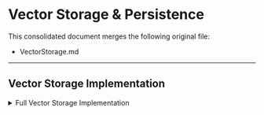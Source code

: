 # Vector Storage & Persistence

This consolidated document merges the following original file:

- VectorStorage.md

---

## Vector Storage Implementation

<details>
<summary>Full Vector Storage Implementation</summary>

```markdown
<!-- Begin VectorStorage.md content -->
# Vector Storage Design - Enhanced with Database Session Pattern

## Overview

The Vector Storage system provides semantic similarity search capabilities for the memory system using SQLite with the sqlite-vec extension as the primary vector database. Enhanced with the Database Session Pattern, it ensures reliable connection management, proper resource cleanup, and robust test isolation while handling embedding storage, similarity search, metadata filtering, and efficient vector operations.

**ARCHITECTURE ENHANCEMENT**: This design has been updated to use SQLite with sqlite-vec extension and the Database Session Pattern, providing reliable resource management, test isolation, and simplified deployment without external dependencies.

## Architecture

```
┌─────────────────────────────────────────────────────────────┐
│                Vector Storage Layer (Enhanced)              │
├─────────────────────────────────────────────────────────────┤
│  ┌─────────────┐  ┌─────────────┐  ┌─────────────────────┐  │
│  │ VectorStore │  │   SQLite    │  │    Embedding        │  │
│  │    Base     │  │ with        │  │    Manager          │  │
│  │             │  │ sqlite-vec  │  │                     │  │
│  └─────────────┘  └─────────────┘  └─────────────────────┘  │
├─────────────────────────────────────────────────────────────┤
│                Database Session Layer                       │
├─────────────────────────────────────────────────────────────┤
│  ┌─────────────┐  ┌─────────────┐  ┌─────────────────────┐  │
│  │ISqliteSession│  │ISqliteSession│  │   Session          │  │
│  │ Interface   │  │  Factory    │  │  Implementations    │  │
│  └─────────────┘  └─────────────┘  └─────────────────────┘  │
├─────────────────────────────────────────────────────────────┤
│                    Core Operations                          │
├─────────────────────────────────────────────────────────────┤
│  ┌─────────────┐  ┌─────────────┐  ┌─────────────────────┐  │
│  │   Insert    │  │   Search    │  │      Update         │  │
│  │ Operations  │  │ Operations  │  │    Operations       │  │
│  └─────────────┘  └─────────────┘  └─────────────────────┘  │
├─────────────────────────────────────────────────────────────┤
│                    Advanced Features                        │
├─────────────────────────────────────────────────────────────┤
│  ┌─────────────┐  ┌─────────────┐  ┌─────────────────────┐  │
│  │  Metadata   │  │   Batch     │  │     Performance     │  │
│  │  Filtering  │  │ Operations  │  │   Optimization      │  │
│  └─────────────┘  └─────────────┘  └─────────────────────┘  │
└─────────────────────────────────────────────────────────────┘
```

## Core Components

### 1. VectorStoreBase (Abstract Interface)

**Purpose**: Defines the contract for all vector store implementations, ensuring consistent behavior across different vector database providers with session-scoped operations.

**Key Operations**:
- `create_collection()`: Initialize vector collections with specified dimensions and distance metrics
- `insert()`: Store vectors with associated metadata and unique integer identifiers
- `search()`: Perform similarity search with filtering and scoring capabilities
- `get()`: Retrieve specific vectors by integer identifier
- `update()`: Modify existing vectors and their metadata
- `delete()`: Remove vectors from the collection
- `list_vectors()`: Enumerate vectors with optional filtering
- `collection_info()`: Retrieve collection statistics and configuration

**Session-Scoped Interface**:
```csharp
public interface IVectorStore
{
    Task<int> InsertAsync(ISqliteSession session, VectorRecord record, CancellationToken cancellationToken = default);
    Task<List<VectorSearchResult>> SearchAsync(ISqliteSession session, VectorSearchRequest request, CancellationToken cancellationToken = default);
    Task<VectorRecord?> GetAsync(ISqliteSession session, int id, CancellationToken cancellationToken = default);
    Task UpdateAsync(ISqliteSession session, int id, VectorRecord record, CancellationToken cancellationToken = default);
    Task DeleteAsync(ISqliteSession session, int id, CancellationToken cancellationToken = default);
    Task<List<VectorRecord>> ListAsync(ISqliteSession session, VectorListRequest request, CancellationToken cancellationToken = default);
}
```

**Design Principles**:
- Session-scoped operations for reliable resource management
- Provider-agnostic interface for easy switching between vector databases
- Consistent error handling and response formats
- Support for both synchronous and asynchronous operations
- Comprehensive metadata support for rich filtering capabilities
- Integer ID usage for optimal LLM integration

### 2. SQLite with sqlite-vec Provider Implementation

**Connection Management with Session Pattern**:
- Session-scoped connection lifecycle management
- Automatic WAL checkpoint handling during session disposal
- Test isolation with unique database instances
- Production connection pooling and optimization
- Health monitoring and connection leak detection

**Collection Management**:
- Automatic virtual table creation with optimal configuration
- Support for multiple distance metrics and vector dimensions
- Collection optimization for search performance
- Schema migration and upgrade capabilities

**Vector Operations with Session Pattern**:
```csharp
public class SqliteVectorStore : IVectorStore
{
    private readonly ILogger<SqliteVectorStore> _logger;

    public async Task<int> InsertAsync(ISqliteSession session, VectorRecord record, CancellationToken cancellationToken = default)
    {
        return await session.ExecuteInTransactionAsync(async (connection, transaction) =>
        {
            // Generate unique integer ID
            var id = await GenerateVectorIdAsync(connection, transaction, cancellationToken);
            
            // Insert vector embedding
            using var vectorCmd = connection.CreateCommand();
            vectorCmd.Transaction = transaction;
            vectorCmd.CommandText = @"
                INSERT INTO memory_embeddings (memory_id, embedding)
                VALUES (@id, @embedding)";
            
            vectorCmd.Parameters.AddWithValue("@id", id);
            vectorCmd.Parameters.AddWithValue("@embedding", record.Embedding);
            
            await vectorCmd.ExecuteNonQueryAsync(cancellationToken);
            
            // Insert metadata
            using var metadataCmd = connection.CreateCommand();
            metadataCmd.Transaction = transaction;
            metadataCmd.CommandText = @"
                INSERT INTO memories (id, content, user_id, agent_id, run_id, metadata, created_at, updated_at)
                VALUES (@id, @content, @userId, @agentId, @runId, @metadata, @createdAt, @updatedAt)";
            
            metadataCmd.Parameters.AddWithValue("@id", id);
            metadataCmd.Parameters.AddWithValue("@content", record.Content);
            metadataCmd.Parameters.AddWithValue("@userId", record.UserId ?? (object)DBNull.Value);
            metadataCmd.Parameters.AddWithValue("@agentId", record.AgentId ?? (object)DBNull.Value);
            metadataCmd.Parameters.AddWithValue("@runId", record.RunId ?? (object)DBNull.Value);
            metadataCmd.Parameters.AddWithValue("@metadata", JsonSerializer.Serialize(record.Metadata ?? new Dictionary<string, object>()));
            metadataCmd.Parameters.AddWithValue("@createdAt", DateTime.UtcNow);
            metadataCmd.Parameters.AddWithValue("@updatedAt", DateTime.UtcNow);
            
            await metadataCmd.ExecuteNonQueryAsync(cancellationToken);
            
            _logger.LogDebug("Inserted vector with ID {VectorId}", id);
            return id;
        });
    }

    public async Task<List<VectorSearchResult>> SearchAsync(ISqliteSession session, VectorSearchRequest request, CancellationToken cancellationToken = default)
    {
        return await session.ExecuteAsync(async connection =>
        {
            using var command = connection.CreateCommand();
            
            // Build similarity search query with session filtering
            command.CommandText = @"
                SELECT m.id, m.content, m.user_id, m.agent_id, m.run_id, m.metadata, m.created_at, m.updated_at,
                       vec_distance_cosine(e.embedding, @queryVector) as distance
                FROM memories m
                JOIN memory_embeddings e ON m.id = e.memory_id
                WHERE (@userId IS NULL OR m.user_id = @userId)
                  AND (@agentId IS NULL OR m.agent_id = @agentId)
                  AND (@runId IS NULL OR m.run_id = @runId)
                  AND vec_distance_cosine(e.embedding, @queryVector) < @threshold
                ORDER BY distance ASC
                LIMIT @limit";
            
            command.Parameters.AddWithValue("@queryVector", request.QueryVector);
            command.Parameters.AddWithValue("@userId", request.UserId ?? (object)DBNull.Value);
            command.Parameters.AddWithValue("@agentId", request.AgentId ?? (object)DBNull.Value);
            command.Parameters.AddWithValue("@runId", request.RunId ?? (object)DBNull.Value);
            command.Parameters.AddWithValue("@threshold", request.ScoreThreshold ?? 1.0);
            command.Parameters.AddWithValue("@limit", request.Limit);
            
            var results = new List<VectorSearchResult>();
            using var reader = await command.ExecuteReaderAsync(cancellationToken);
            
            while (await reader.ReadAsync(cancellationToken))
            {
                var result = new VectorSearchResult
                {
                    Id = reader.GetInt32("id"),
                    Content = reader.GetString("content"),
                    UserId = reader.IsDBNull("user_id") ? null : reader.GetString("user_id"),
                    AgentId = reader.IsDBNull("agent_id") ? null : reader.GetString("agent_id"),
                    RunId = reader.IsDBNull("run_id") ? null : reader.GetString("run_id"),
                    Metadata = JsonSerializer.Deserialize<Dictionary<string, object>>(reader.GetString("metadata")) ?? new Dictionary<string, object>(),
                    CreatedAt = reader.GetDateTime("created_at"),
                    UpdatedAt = reader.GetDateTime("updated_at"),
                    Score = 1.0 - reader.GetDouble("distance") // Convert distance to similarity score
                };
                
                results.Add(result);
            }
            
            _logger.LogDebug("Found {ResultCount} vectors for search query", results.Count);
            return results;
        });
    }
}
```

**Metadata Filtering with SQL**:
- Session-based filtering using SQL WHERE clauses
- Rich filtering capabilities using SQLite's JSON functions
- Support for exact match, range, and existence filters
- Complex boolean logic with AND/OR/NOT operations
- Optimized filter execution with proper indexing

**Performance Optimization**:
- Intelligent indexing strategies for large collections
- Query optimization based on access patterns
- Memory management for efficient resource utilization
- WAL mode optimization for concurrent access
- Connection pooling for high-throughput scenarios

### 3. Vector Store Factory with Session Pattern

**Provider Management**:
- Dynamic provider registration and discovery
- Configuration-driven provider selection
- Session factory integration for reliable connections
- Extensible architecture for custom providers

**Session Integration**:
```csharp
public class VectorStoreFactory : IVectorStoreFactory
{
    private readonly ISqliteSessionFactory _sessionFactory;
    private readonly ILogger<VectorStoreFactory> _logger;

    public async Task<IVectorStore> CreateVectorStoreAsync(VectorStoreConfiguration config)
    {
        return config.Provider.ToLowerInvariant() switch
        {
            "sqlite" => new SqliteVectorStore(_logger),
            _ => throw new NotSupportedException($"Vector store provider '{config.Provider}' is not supported")
        };
    }

    public async Task InitializeAsync(CancellationToken cancellationToken = default)
    {
        // Initialize database schema using session factory
        await _sessionFactory.InitializeDatabaseAsync(cancellationToken);
    }
}
```

**Configuration Handling**:
- Provider-specific configuration validation
- Environment variable integration for secure credential management
- Default configuration templates for common scenarios
- Session factory configuration integration

### 4. Embedding Manager with Session Support

**Purpose**: Manages embedding generation and caching for optimal performance and cost efficiency with session-scoped operations.

**Caching Strategy**:
- LRU cache with configurable size limits
- Intelligent cache key generation based on content and operation type
- Cache warming for frequently accessed patterns
- Session-aware caching for multi-tenant scenarios

**Batch Processing with Session Pattern**:
```csharp
public class EmbeddingManager : IEmbeddingManager
{
    private readonly IEmbeddingProvider _embeddingProvider;
    private readonly IMemoryCache _cache;
    private readonly ILogger<EmbeddingManager> _logger;

    public async Task<float[]> GenerateEmbeddingAsync(string content, CancellationToken cancellationToken = default)
    {
        var cacheKey = GenerateCacheKey(content);
        
        if (_cache.TryGetValue(cacheKey, out float[]? cachedEmbedding))
        {
            _logger.LogDebug("Cache hit for embedding generation");
            return cachedEmbedding!;
        }

        var embedding = await _embeddingProvider.GenerateEmbeddingAsync(content, cancellationToken);
        
        _cache.Set(cacheKey, embedding, TimeSpan.FromHours(24));
        _logger.LogDebug("Generated and cached embedding for content");
        
        return embedding;
    }

    public async Task<List<float[]>> GenerateBatchEmbeddingsAsync(List<string> contents, CancellationToken cancellationToken = default)
    {
        var results = new List<float[]>();
        var uncachedContents = new List<(int index, string content)>();

        // Check cache for existing embeddings
        for (int i = 0; i < contents.Count; i++)
        {
            var cacheKey = GenerateCacheKey(contents[i]);
            if (_cache.TryGetValue(cacheKey, out float[]? cachedEmbedding))
            {
                results.Add(cachedEmbedding!);
            }
            else
            {
                uncachedContents.Add((i, contents[i]));
                results.Add(null!); // Placeholder
            }
        }

        // Generate embeddings for uncached content
        if (uncachedContents.Any())
        {
            var uncachedTexts = uncachedContents.Select(x => x.content).ToList();
            var newEmbeddings = await _embeddingProvider.GenerateBatchEmbeddingsAsync(uncachedTexts, cancellationToken);

            // Update results and cache
            for (int i = 0; i < uncachedContents.Count; i++)
            {
                var (index, content) = uncachedContents[i];
                var embedding = newEmbeddings[i];
                
                results[index] = embedding;
                
                var cacheKey = GenerateCacheKey(content);
                _cache.Set(cacheKey, embedding, TimeSpan.FromHours(24));
            }
        }

        return results;
    }
}
```

## Advanced Features

### 1. Session-Based Metadata Filtering System

**Session Isolation**:
- Strict filtering based on session identifiers (user_id, agent_id, run_id)
- Multi-tenant support with secure data separation using SQL WHERE clauses
- Access control validation for all operations
- Audit trail for compliance and debugging

**Content-Based Filtering**:
- Filtering by memory type, role, and content categories using SQLite JSON functions
- Temporal filtering for time-based queries
- Custom metadata field filtering for application-specific needs
- Complex filter composition with boolean logic

**Performance Optimization**:
- Index creation for frequently filtered fields
- Query optimization based on filter selectivity
- Session-scoped query caching for repeated operations
- Monitoring of filter performance and optimization

### 2. Batch Operations with Session Pattern

**Bulk Data Loading**:
```csharp
public async Task<List<int>> InsertBatchAsync(ISqliteSession session, List<VectorRecord> records, CancellationToken cancellationToken = default)
{
    return await session.ExecuteInTransactionAsync(async (connection, transaction) =>
    {
        var ids = new List<int>();
        
        foreach (var record in records)
        {
            var id = await InsertSingleRecordAsync(connection, transaction, record, cancellationToken);
            ids.Add(id);
        }
        
        _logger.LogDebug("Inserted {RecordCount} vector records in batch", records.Count);
        return ids;
    });
}
```

**Batch Search Operations**:
- Multiple query processing in single sessions
- Result aggregation and deduplication
- Performance optimization through query batching
- Resource management for concurrent operations

### 3. Performance Monitoring with Session Metrics

**Metrics Collection**:
- Session creation and disposal time tracking
- Operation latency and throughput tracking
- Error rate monitoring and alerting
- Resource utilization monitoring (CPU, memory, disk)
- Cache performance and hit rate analysis
- Connection leak detection and prevention

**Performance Optimization**:
- Query performance analysis and optimization
- Index usage monitoring and optimization
- Session pool monitoring and tuning
- Capacity planning and scaling recommendations

**Session Health Monitoring**:
```csharp
public class VectorStoreHealthMonitor
{
    private readonly ISqliteSessionFactory _sessionFactory;
    private readonly ILogger<VectorStoreHealthMonitor> _logger;

    public async Task<HealthStatus> CheckHealthAsync(CancellationToken cancellationToken = default)
    {
        try
        {
            using var session = await _sessionFactory.CreateSessionAsync(cancellationToken);
            
            var healthStatus = await session.GetHealthAsync();
            var metrics = await _sessionFactory.GetMetricsAsync();
            
            return new HealthStatus
            {
                IsHealthy = healthStatus.IsHealthy && metrics.ConnectionLeaksDetected == 0,
                SessionMetrics = metrics,
                LastChecked = DateTime.UtcNow
            };
        }
        catch (Exception ex)
        {
            _logger.LogError(ex, "Health check failed");
            return new HealthStatus
            {
                IsHealthy = false,
                ErrorMessage = ex.Message,
                LastChecked = DateTime.UtcNow
            };
        }
    }
}
```

## Integration Patterns

### 1. Memory System Integration with Session Pattern

**Repository Pattern Integration**:
```csharp
public class MemoryRepository : IMemoryRepository
{
    private readonly ISqliteSessionFactory _sessionFactory;
    private readonly IVectorStore _vectorStore;
    private readonly IEmbeddingManager _embeddingManager;

    public async Task<int> AddMemoryAsync(MemoryEntity memory, CancellationToken cancellationToken = default)
    {
        using var session = await _sessionFactory.CreateSessionAsync(cancellationToken);
        
        // Generate embedding
        var embedding = await _embeddingManager.GenerateEmbeddingAsync(memory.Content, cancellationToken);
        
        // Create vector record
        var vectorRecord = new VectorRecord
        {
            Content = memory.Content,
            Embedding = embedding,
            UserId = memory.UserId,
            AgentId = memory.AgentId,
            RunId = memory.RunId,
            Metadata = memory.Metadata
        };
        
        // Insert using session-scoped vector store
        return await _vectorStore.InsertAsync(session, vectorRecord, cancellationToken);
    }

    public async Task<List<MemorySearchResult>> SearchMemoriesAsync(MemorySearchRequest request, CancellationToken cancellationToken = default)
    {
        using var session = await _sessionFactory.CreateSessionAsync(cancellationToken);
        
        // Generate query embedding
        var queryEmbedding = await _embeddingManager.GenerateEmbeddingAsync(request.Query, cancellationToken);
        
        // Create vector search request
        var vectorRequest = new VectorSearchRequest
        {
            QueryVector = queryEmbedding,
            UserId = request.UserId,
            AgentId = request.AgentId,
            RunId = request.RunId,
            Limit = request.Limit,
            ScoreThreshold = request.ScoreThreshold
        };
        
        // Search using session-scoped vector store
        var vectorResults = await _vectorStore.SearchAsync(session, vectorRequest, cancellationToken);
        
        // Convert to memory search results
        return vectorResults.Select(vr => new MemorySearchResult
        {
            Id = vr.Id,
            Content = vr.Content,
            Score = vr.Score,
            Metadata = vr.Metadata,
            CreatedAt = vr.CreatedAt
        }).ToList();
    }
}
```

### 2. Service Layer Integration

**Dependency Injection Configuration**:
```csharp
public static class ServiceCollectionExtensions
{
    public static IServiceCollection AddVectorStorage(this IServiceCollection services, IConfiguration configuration)
    {
        // Register session factory
        services.AddSingleton<ISqliteSessionFactory>(provider =>
        {
            var connectionString = configuration.GetConnectionString("DefaultConnection");
            var logger = provider.GetRequiredService<ILogger<SqliteSessionFactory>>();
            return new SqliteSessionFactory(connectionString, logger);
        });

        // Register vector store components
        services.AddScoped<IVectorStore, SqliteVectorStore>();
        services.AddScoped<IVectorStoreFactory, VectorStoreFactory>();
        services.AddScoped<IEmbeddingManager, EmbeddingManager>();
        services.AddScoped<IMemoryRepository, MemoryRepository>();

        return services;
    }
}
```

## Testing Strategy with Session Pattern

### 1. Unit Testing with Test Sessions

```csharp
[TestClass]
public class VectorStoreTests
{
    private ISqliteSessionFactory _sessionFactory;
    private IVectorStore _vectorStore;

    [TestInitialize]
    public async Task Setup()
    {
        var logger = new Mock<ILogger<TestSqliteSessionFactory>>().Object;
        _sessionFactory = new TestSqliteSessionFactory(logger);
        
        var storeLogger = new Mock<ILogger<SqliteVectorStore>>().Object;
        _vectorStore = new SqliteVectorStore(storeLogger);
    }

    [TestMethod]
    public async Task InsertAsync_ShouldCreateVectorWithUniqueId()
    {
        // Arrange
        using var session = await _sessionFactory.CreateSessionAsync();
        
        var record = new VectorRecord
        {
            Content = "Test content",
            Embedding = new float[] { 0.1f, 0.2f, 0.3f },
            UserId = "user123"
        };

        // Act
        var id = await _vectorStore.InsertAsync(session, record);

        // Assert
        Assert.IsTrue(id > 0);
        
        var retrieved = await _vectorStore.GetAsync(session, id);
        Assert.IsNotNull(retrieved);
        Assert.AreEqual("Test content", retrieved.Content);
    }

    [TestMethod]
    public async Task SearchAsync_ShouldReturnRelevantResults()
    {
        // Arrange
        using var session = await _sessionFactory.CreateSessionAsync();
        
        // Insert test data
        var record1 = new VectorRecord
        {
            Content = "Machine learning algorithms",
            Embedding = new float[] { 0.8f, 0.1f, 0.1f },
            UserId = "user123"
        };
        
        var record2 = new VectorRecord
        {
            Content = "Cooking recipes",
            Embedding = new float[] { 0.1f, 0.8f, 0.1f },
            UserId = "user123"
        };
        
        await _vectorStore.InsertAsync(session, record1);
        await _vectorStore.InsertAsync(session, record2);

        // Act
        var searchRequest = new VectorSearchRequest
        {
            QueryVector = new float[] { 0.7f, 0.2f, 0.1f }, // Similar to record1
            UserId = "user123",
            Limit = 10
        };
        
        var results = await _vectorStore.SearchAsync(session, searchRequest);

        // Assert
        Assert.IsTrue(results.Count > 0);
        Assert.AreEqual("Machine learning algorithms", results[0].Content);
        Assert.IsTrue(results[0].Score > 0.5); // Should have high similarity
    }
}
```

### 2. Integration Testing

```csharp
[TestClass]
public class VectorStoreIntegrationTests
{
    [TestMethod]
    public async Task EndToEndWorkflow_ShouldWorkCorrectly()
    {
        // Test complete workflow from memory addition to search
        // with session pattern ensuring proper cleanup
    }

    [TestMethod]
    public async Task ConcurrentOperations_ShouldNotInterfere()
    {
        // Test concurrent operations with session isolation
        // ensuring no cross-contamination between sessions
    }
}
```

## Conclusion

The enhanced Vector Storage system with Database Session Pattern provides a robust, reliable, and performant foundation for semantic similarity search operations. Key benefits include:

- **Simplified Deployment**: No external dependencies with SQLite and sqlite-vec
- **Reliable Resource Management**: Guaranteed connection cleanup and proper WAL checkpoint handling
- **Test Isolation**: Complete separation between test runs with automatic cleanup
- **Session-Scoped Operations**: All vector operations properly scoped within database sessions
- **Performance Optimization**: Optimized SQLite operations with proper indexing and caching
- **Production Ready**: Connection pooling, health monitoring, and comprehensive error handling

This architecture ensures that the Memory MCP Server can reliably handle vector storage operations in both development and production environments while maintaining high performance and data integrity.
<!-- End VectorStorage.md content -->
```

</details>
